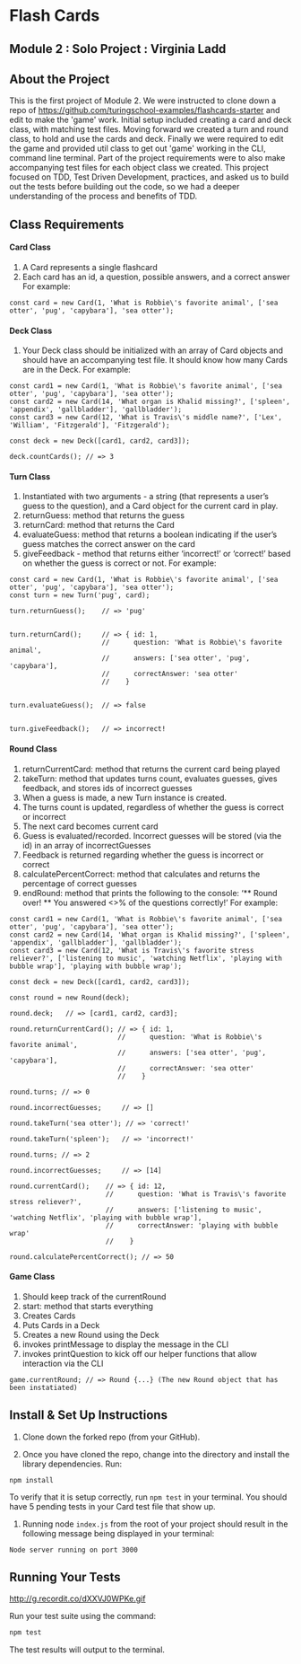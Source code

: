 # Flash Cards

## Module 2 : Solo Project : Virginia Ladd

## About the Project

This is the first project of Module 2. We were instructed to clone down a repo of https://github.com/turingschool-examples/flashcards-starter and edit to make the 'game' work. Initial setup included creating a card and deck class, with matching test files. Moving forward we created a turn and round class, to hold and use the cards and deck. Finally we were required to edit the game and provided util class to get out 'game' working in the CLI, command line terminal. Part of the project requirements were to also make accompanying test files for each object class we created. This project focused on TDD, Test Driven Development, practices, and asked us to build out the tests before building out the code, so we had a deeper understanding of the process and benefits of TDD. 

## Class Requirements
#### Card Class
1. A Card represents a single flashcard
2. Each card has an id, a question, possible answers, and a correct answer
For example:
```
const card = new Card(1, 'What is Robbie\'s favorite animal', ['sea otter', 'pug', 'capybara'], 'sea otter');
```
#### Deck Class
1. Your Deck class should be initialized with an array of Card objects and should have an accompanying test file. It should know how many Cards are in the Deck.
For example:
```
const card1 = new Card(1, 'What is Robbie\'s favorite animal', ['sea otter', 'pug', 'capybara'], 'sea otter');
const card2 = new Card(14, 'What organ is Khalid missing?', ['spleen', 'appendix', 'gallbladder'], 'gallbladder');
const card3 = new Card(12, 'What is Travis\'s middle name?', ['Lex', 'William', 'Fitzgerald'], 'Fitzgerald');

const deck = new Deck([card1, card2, card3]);

deck.countCards(); // => 3
```
#### Turn Class
1. Instantiated with two arguments - a string (that represents a user’s guess to the question), and a Card object for the current card in play.
1. returnGuess: method that returns the guess
1. returnCard: method that returns the Card
1. evaluateGuess: method that returns a boolean indicating if the user’s guess matches the correct answer on the card
1. giveFeedback - method that returns either ‘incorrect!’ or ‘correct!’ based on whether the guess is correct or not.
For example:
```
const card = new Card(1, 'What is Robbie\'s favorite animal', ['sea otter', 'pug', 'capybara'], 'sea otter');
const turn = new Turn('pug', card);

turn.returnGuess();    // => 'pug'


turn.returnCard();     // => { id: 1,
                       //      question: 'What is Robbie\'s favorite animal',
                       //      answers: ['sea otter', 'pug', 'capybara'],
                       //      correctAnswer: 'sea otter'
                       //    }


turn.evaluateGuess();  // => false


turn.giveFeedback();   // => incorrect!
```
#### Round Class
1. returnCurrentCard: method that returns the current card being played
1. takeTurn: method that updates turns count, evaluates guesses, gives feedback, and stores ids of incorrect guesses
1. When a guess is made, a new Turn instance is created.
1. The turns count is updated, regardless of whether the guess is correct or incorrect
1. The next card becomes current card
1. Guess is evaluated/recorded. Incorrect guesses will be stored (via the id) in an array of incorrectGuesses
1. Feedback is returned regarding whether the guess is incorrect or correct
1. calculatePercentCorrect: method that calculates and returns the percentage of correct guesses
1. endRound: method that prints the following to the console: ‘** Round over! ** You answered <>% of the questions correctly!’
For example:
```
const card1 = new Card(1, 'What is Robbie\'s favorite animal', ['sea otter', 'pug', 'capybara'], 'sea otter');
const card2 = new Card(14, 'What organ is Khalid missing?', ['spleen', 'appendix', 'gallbladder'], 'gallbladder');
const card3 = new Card(12, 'What is Travis\'s favorite stress reliever?', ['listening to music', 'watching Netflix', 'playing with bubble wrap'], 'playing with bubble wrap');

const deck = new Deck([card1, card2, card3]);

const round = new Round(deck);

round.deck;   // => [card1, card2, card3];

round.returnCurrentCard(); // => { id: 1,
                           //      question: 'What is Robbie\'s favorite animal',
                           //      answers: ['sea otter', 'pug', 'capybara'],
                           //      correctAnswer: 'sea otter'
                           //    }

round.turns; // => 0

round.incorrectGuesses;     // => []

round.takeTurn('sea otter'); // => 'correct!'

round.takeTurn('spleen');   // => 'incorrect!'

round.turns; // => 2

round.incorrectGuesses;     // => [14]

round.currentCard();    // => { id: 12,
                        //      question: 'What is Travis\'s favorite stress reliever?',
                        //      answers: ['listening to music', 'watching Netflix', 'playing with bubble wrap'],
                        //      correctAnswer: 'playing with bubble wrap'
                        //    }

round.calculatePercentCorrect(); // => 50
```
#### Game Class
1. Should keep track of the currentRound
1. start: method that starts everything
1. Creates Cards
1. Puts Cards in a Deck
1. Creates a new Round using the Deck
1. invokes printMessage to display the message in the CLI
1. invokes printQuestion to kick off our helper functions that allow interaction via the CLI
```
game.currentRound; // => Round {...} (The new Round object that has been instatiated)
```

## Install & Set Up Instructions
1. Clone down the forked repo (from your GitHub).

1. Once you have cloned the repo, change into the directory and install the library dependencies. Run:
```
npm install
```
To verify that it is setup correctly, run `npm test` in your terminal. You should have 5 pending tests in your Card test file that show up.

1. Running node `index.js` from the root of your project should result in the following message being displayed in your terminal:
```
Node server running on port 3000
```

## Running Your Tests

http://g.recordit.co/dXXVJ0WPKe.gif

Run your test suite using the command:

```bash
npm test
```

The test results will output to the terminal.


